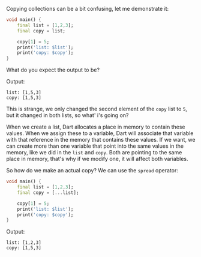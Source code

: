 Copying collections can be a bit confusing, let me demonstrate it:

```dart
void main() {
    final list = [1,2,3];
    final copy = list;

    copy[1] = 5;
    print('list: $list');
    print('copy: $copy');
}
```

What do you expect the output to be?

Output:

```
list: [1,5,3]
copy: [1,5,3]
```

This is strange, we only changed the second element of the `copy` list to `5`, but it changed in both lists, so what' i's going on?

When we create a list, Dart allocates a place in memory to contain these values. When we assign these to a variable, Dart will associate that variable with that reference in the memory that contains these values.
If we want, we can create more than one variable that point into the same values in the memory, like we did in the `list` and `copy`. Both are pointing to the same place in memory, that's why if we modify one, it will affect both variables.

So how do we make an actual copy? We can use the `spread` operator:

```dart
void main() {
    final list = [1,2,3];
    final copy = [...list];

    copy[1] = 5;
    print('list: $list');
    print('copy: $copy');
}
```

Output:

```
list: [1,2,3]
copy: [1,5,3]
```

